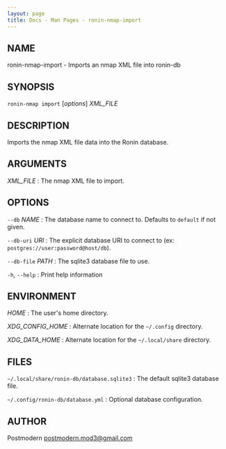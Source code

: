 ```yaml
---
layout: page
title: Docs - Man Pages - ronin-nmap-import
---
```


## NAME

ronin-nmap-import - Imports an nmap XML file into ronin-db

## SYNOPSIS

`ronin-nmap import` [*options*] *XML_FILE*

## DESCRIPTION

Imports the nmap XML file data into the Ronin database.

## ARGUMENTS

*XML_FILE*
: The nmap XML file to import.

## OPTIONS

`--db` *NAME*
: The database name to connect to. Defaults to `default` if not given.

`--db-uri` *URI*
: The explicit database URI to connect to
  (ex: `postgres://user:password@host/db`).

`--db-file` *PATH*
: The sqlite3 database file to use.

`-h`, `--help`
: Print help information

## ENVIRONMENT

*HOME*
: The user's home directory.

*XDG_CONFIG_HOME*
: Alternate location for the `~/.config` directory.

*XDG_DATA_HOME*
: Alternate location for the `~/.local/share` directory.

## FILES

`~/.local/share/ronin-db/database.sqlite3`
: The default sqlite3 database file.

`~/.config/ronin-db/database.yml`
: Optional database configuration.

## AUTHOR

Postmodern <postmodern.mod3@gmail.com>


